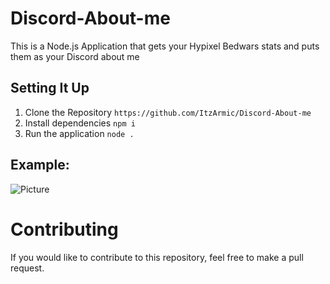 # Discord-About-me

This is a Node.js Application that gets your Hypixel Bedwars stats and puts them as your Discord about me

## Setting It Up
1. Clone the Repository `https://github.com/ItzArmic/Discord-About-me`
2. Install dependencies `npm i`
3. Run the application `node .`

## Example: 
![Picture](https://imgur.com/a/idQsjkN)

# Contributing
If you would like to contribute to this repository, feel free to make a pull request.